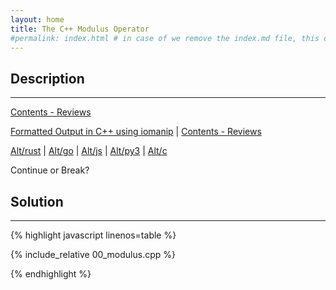 ```yaml
---
layout: home
title: The C++ Modulus Operator
#permalink: index.html # in case of we remove the index.md file, this doc will be the index page
---
```


<div class="row">
<div class="columnStmt" markdown="1">

## Description
------

[Contents - Reviews](../README.md)

[Formatted Output in C++ using iomanip](./100_formatted_output.md) | [Contents - Reviews](../README.md)

[Alt/rust](./hello.c) | [Alt/go](./hello.c) | [Alt/js](./Alt_js/README.html) | [Alt/py3](./Alt_py3/README.md) | [Alt/c](./00_struct.cpp)



Continue or Break?





</div>
<div class="columnSol" markdown="1">

## Solution
------

{% highlight javascript linenos=table %}

{% include_relative 00_modulus.cpp %}

{% endhighlight %}

</div>
</div>